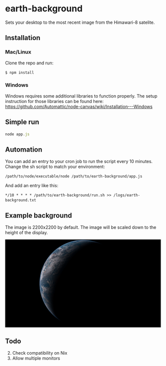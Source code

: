 # earth-background
Sets your desktop to the most recent image from the Himawari-8 satelite.

## Installation

### Mac/Linux
Clone the repo and run:

```bash
$ npm install
```

### Windows
Windows requires some additional libraries to function properly. The setup instruction for those libraries can be found here:
https://github.com/Automattic/node-canvas/wiki/Installation---Windows

## Simple run

```js
node app.js
```

## Automation

You can add an entry to your cron job to run the script every 10 minutes. Change the sh script to match your environment:

```
/path/to/node/executable/node /path/to/earth-background/app.js
```

And add an entry like this:

```
*/10 * * * * /path/to/earth-background/run.sh >> /logs/earth-background.txt
```

## Example background

The image is 2200x2200 by default. The image will be scaled down to the height of the display.

![alt tag](https://raw.githubusercontent.com/TJMoats/earth-background/master/example/latest_201606101054.png)

## Todo

2. Check compatibility on Nix
3. Allow multiple monitors

